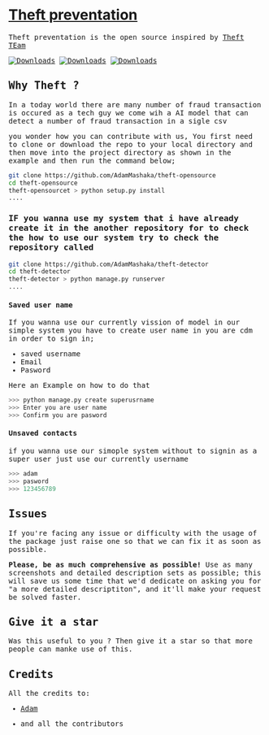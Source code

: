 # [Theft preventation](#)

<samp>

Theft preventation is the open source inspired by [Theft TEam](https://github.com/AdamMashaka)

[![Downloads](https://pepy.tech/badge/alright)](https://pepy.tech/project/user)
[![Downloads](https://pepy.tech/badge/alright/month)](https://pepy.tech/project/user)
[![Downloads](https://pepy.tech/badge/alright/week)](https://pepy.tech/project/user)



## Why Theft ?

In a today world there are many number of fraud transaction is occured as a tech guy we come wih a AI model that can detect a number of fraud transaction in a sigle csv 



you wonder how you can contribute with us, You first need to clone or download the repo to your local directory and then move into the project directory as shown in the example and then run the command below;

```bash
git clone https://github.com/AdamMashaka/theft-opensource
cd theft-opensource
theft-opensourcet > python setup.py install 
....
```


### IF you wanna use my system that i have already create it in the another repository for to check the how to use our system try to check the repository called 

```bash
git clone https://github.com/AdamMashaka/theft-detector
cd theft-detector
theft-detector > python manage.py runserver 
....
```


#### Saved user name

If you wanna use our currently vission of model in our simple system you have to create user name in you are cdm in order to sign in;

- saved username
- Email
- Pasword

Here an Example on how to do that

```python
>>> python manage.py create superusrname
>>> Enter you are user name
>>> Confirm you are pasword
```

#### Unsaved contacts

if you wanna use our simople system without to signin as a super user just use our currently username 

```python
>>> adam
>>> pasword
>>> 123456789
```



## Issues

If you're facing any issue or difficulty with the usage of the package just raise one so that we can fix it as soon as possible.

**Please, be as much comprehensive as possible!** Use as many screenshots and detailed description sets as possible; this will save us some time that we'd dedicate on asking you for "a more detailed descriptiton", and it'll make your request be solved faster.

## Give it a star

Was this useful to you ? Then give it a star so that more people can manke use of this.

## Credits

All the credits to:

- [Adam](https://github.com/AdamMashaka)

- and all the contributors

</samp>
